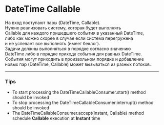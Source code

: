 DateTime Callable
=============

На вход поступают пары (DateTime, Callable).   
Нужно реализовать систему, которая будет выполнять  
Callable для каждого пришедшего события в указанный DateTime,  
либо как можно скорее в случае если система перегружена  
и не успевает все выполнять (имеет беклог).  
Задачи должны выполняться в порядке согласно значению  
DateTime либо в порядке прихода события для равных DateTime.  
События могут приходить в произвольном порядке и добавление   
новых пар (DateTime, Callable) может вызываться из разных потоков.  
     
- - -

### Tips

* To start processing the DateTimeCallableConsumer.start() method should be invoked
* To stop processing the DateTimeCallableConsumer.interrupt() method should be invoked
* The DateTimeCallableConsumer.accept(Instant, Callable) method schedule **Callable** execution at **Instant** time


